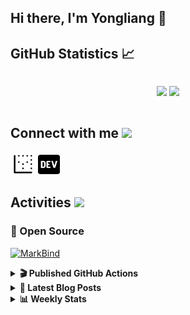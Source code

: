 ## Hi there, I'm Yongliang 👋 

## GitHub Statistics :chart_with_upwards_trend:
<div align="center">
<div style="display: flex; align-items: center; justify-content: center;">

[![](https://github-readme-stats.vercel.app/api?username=tlylt&show_icons=true&theme=tokyonight&hide_border=true&locale=en)](https://github.com/tlylt)
[![](https://github-readme-streak-stats.herokuapp.com/?user=tlylt&theme=tokyonight&hide_border=true)](https://github.com/tlylt)
</div>
</div>

## Connect with me <img src="https://media.giphy.com/media/2wh5K5yE3ulp3xgYcG/giphy-downsized.gif" width="30">

<a href="https://www.yongliangliu.com/" target="_blank"><img align="center" src="static/site-icon.png" alt="yongliangliu.com" height="40" width="40" /></a>
<a href="https://dev.to/tlylt" target="_blank"><img align="center" src="static/dev-badge.svg" alt="dev.to/tlylt" height="35" width="35" /></a>

## Activities <img src="https://media.giphy.com/media/WUlplcMpOCEmTGBtBW/giphy.gif" width="30">

### 🔭 Open Source

[![MarkBind](https://github-readme-stats.vercel.app/api/pin/?username=markbind&repo=markbind)](https://github.com/MarkBind/markbind)

<details>
<summary> <b>🎬 Published GitHub Actions </b> </summary>

[![install-graphviz](https://github-readme-stats.vercel.app/api/pin/?username=tlylt&repo=install-graphviz)](https://github.com/tlylt/install-graphviz)

[![reposense-action](https://github-readme-stats.vercel.app/api/pin/?username=tlylt&repo=reposense-action)](https://github.com/tlylt/reposense-action)

[![markbin-action](https://github-readme-stats.vercel.app/api/pin/?username=markbind&repo=markbind-action)](https://github.com/MarkBind/markbind-action)

</details>

<details>
<summary> <b>📕 Latest Blog Posts</b> </summary>

<!-- BLOG-POST-LIST:START -->
- [Repository Pattern, Revisited](https://www.yongliangliu.com/blog/repository-pattern-revisited/)
- [Open Source Software &lpar;OSS&rpar; Developer Journey](https://www.yongliangliu.com/blog/oss-dev-logs/)
- [Crossing abstraction barrier between parent and child class](https://www.yongliangliu.com/blog/cross-abstraction-barrier-between-parent-child/)
- [Intermediate GitHub CI Workflow Walk Through](https://www.yongliangliu.com/blog/intermediate-github-ci-workflow-walk-through/)
- [RooFind](https://www.yongliangliu.com/blog/roofind/)
<!-- BLOG-POST-LIST:END -->

</details>

<details>
<summary> <b>📊 Weekly Stats</b> </summary>

<!--START_SECTION:waka-->
![Code Time](http://img.shields.io/badge/Code%20Time-577%20hrs%2044%20mins-blue)

**🐱 My GitHub Data** 

> 🏆 4,351 Contributions in the Year 2022
 > 
> 📦 321.6 kB Used in GitHub's Storage 
 > 
> 🚫 Not Opted to Hire
 > 
> 📜 125 Public Repositories 
 > 
> 🔑 26 Private Repositories  
 > 
**I'm an Early 🐤** 

```text
🌞 Morning    391 commits    ███████░░░░░░░░░░░░░░░░░░   28.86% 
🌆 Daytime    337 commits    ██████░░░░░░░░░░░░░░░░░░░   24.87% 
🌃 Evening    521 commits    █████████░░░░░░░░░░░░░░░░   38.45% 
🌙 Night      106 commits    ██░░░░░░░░░░░░░░░░░░░░░░░   7.82%

```
📅 **I'm Most Productive on Friday** 

```text
Monday       168 commits    ███░░░░░░░░░░░░░░░░░░░░░░   12.4% 
Tuesday      127 commits    ██░░░░░░░░░░░░░░░░░░░░░░░   9.37% 
Wednesday    209 commits    ███░░░░░░░░░░░░░░░░░░░░░░   15.42% 
Thursday     209 commits    ███░░░░░░░░░░░░░░░░░░░░░░   15.42% 
Friday       268 commits    █████░░░░░░░░░░░░░░░░░░░░   19.78% 
Saturday     197 commits    ███░░░░░░░░░░░░░░░░░░░░░░   14.54% 
Sunday       177 commits    ███░░░░░░░░░░░░░░░░░░░░░░   13.06%

```


📊 **This Week I Spent My Time On** 

```text
⌚︎ Time Zone: Asia/Singapore

💬 Programming Languages: 
JavaScript               17 hrs 31 mins      ██████████████░░░░░░░░░░░   59.31% 
Markdown                 5 hrs 4 mins        ████░░░░░░░░░░░░░░░░░░░░░   17.15% 
YAML                     3 hrs 33 mins       ███░░░░░░░░░░░░░░░░░░░░░░   12.03% 
JSON                     1 hr 11 mins        █░░░░░░░░░░░░░░░░░░░░░░░░   4.05% 
Solidity                 47 mins             ░░░░░░░░░░░░░░░░░░░░░░░░░   2.71%

```


 Last Updated on 06/11/2022 00:44:21 UTC
<!--END_SECTION:waka-->

</details>
